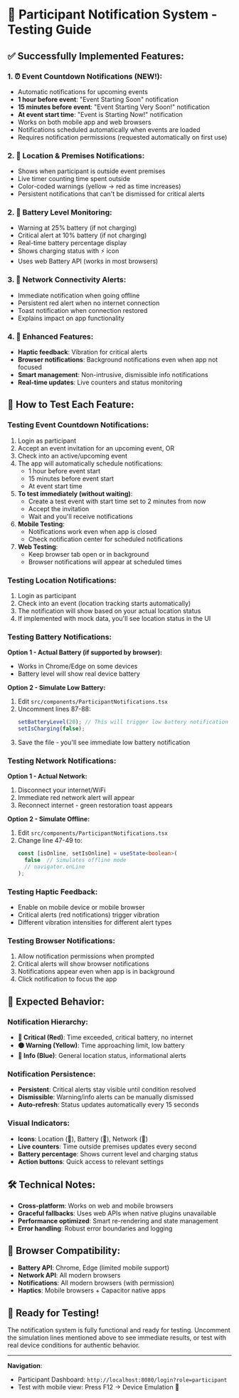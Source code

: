 # 🚨 Participant Notification System - Testing Guide

## ✅ **Successfully Implemented Features:**

### **1. ⏰ Event Countdown Notifications (NEW!):**
- Automatic notifications for upcoming events
- **1 hour before event**: "Event Starting Soon" notification
- **15 minutes before event**: "Event Starting Very Soon!" notification
- **At event start time**: "Event is Starting Now!" notification
- Works on both mobile app and web browsers
- Notifications scheduled automatically when events are loaded
- Requires notification permissions (requested automatically on first use)

### **2. 📍 Location & Premises Notifications:**
- Shows when participant is outside event premises
- Live timer counting time spent outside  
- Color-coded warnings (yellow → red as time increases)
- Persistent notifications that can't be dismissed for critical alerts

### **2. 🔋 Battery Level Monitoring:**
- Warning at 25% battery (if not charging)
- Critical alert at 10% battery (if not charging)  
- Real-time battery percentage display
- Shows charging status with ⚡ icon
- Uses web Battery API (works in most browsers)

### **3. 📶 Network Connectivity Alerts:**
- Immediate notification when going offline
- Persistent red alert when no internet connection
- Toast notification when connection restored
- Explains impact on app functionality

### **4. 📳 Enhanced Features:**
- **Haptic feedback**: Vibration for critical alerts
- **Browser notifications**: Background notifications even when app not focused
- **Smart management**: Non-intrusive, dismissible info notifications
- **Real-time updates**: Live counters and status monitoring

## 🧪 **How to Test Each Feature:**

### **Testing Event Countdown Notifications:**
1. Login as participant
2. Accept an event invitation for an upcoming event, OR
3. Check into an active/upcoming event
4. The app will automatically schedule notifications:
   - 1 hour before event start
   - 15 minutes before event start
   - At event start time
5. **To test immediately (without waiting)**:
   - Create a test event with start time set to 2 minutes from now
   - Accept the invitation
   - Wait and you'll receive notifications
6. **Mobile Testing**:
   - Notifications work even when app is closed
   - Check notification center for scheduled notifications
7. **Web Testing**:
   - Keep browser tab open or in background
   - Browser notifications will appear at scheduled times

### **Testing Location Notifications:**
1. Login as participant
2. Check into an event (location tracking starts automatically)
3. The notification will show based on your actual location status
4. If implemented with mock data, you'll see location status in the UI

### **Testing Battery Notifications:**
**Option 1 - Actual Battery (if supported by browser):**
- Works in Chrome/Edge on some devices
- Battery level will show real device battery

**Option 2 - Simulate Low Battery:**
1. Edit `src/components/ParticipantNotifications.tsx`
2. Uncomment lines 87-88:
   ```typescript
   setBatteryLevel(20); // This will trigger low battery notification
   setIsCharging(false);
   ```
3. Save the file - you'll see immediate low battery notification

### **Testing Network Notifications:**
**Option 1 - Actual Network:**
1. Disconnect your internet/WiFi
2. Immediate red network alert will appear
3. Reconnect internet - green restoration toast appears

**Option 2 - Simulate Offline:**
1. Edit `src/components/ParticipantNotifications.tsx`
2. Change line 47-49 to:
   ```typescript
   const [isOnline, setIsOnline] = useState<boolean>(
     false  // Simulates offline mode
     // navigator.onLine
   );
   ```

### **Testing Haptic Feedback:**
- Enable on mobile device or mobile browser
- Critical alerts (red notifications) trigger vibration
- Different vibration intensities for different alert types

### **Testing Browser Notifications:**
1. Allow notification permissions when prompted
2. Critical alerts will show browser notifications
3. Notifications appear even when app is in background
4. Click notification to focus the app

## 🎯 **Expected Behavior:**

### **Notification Hierarchy:**
- **🔴 Critical (Red)**: Time exceeded, critical battery, no internet
- **🟡 Warning (Yellow)**: Time approaching limit, low battery  
- **🔵 Info (Blue)**: General location status, informational alerts

### **Notification Persistence:**
- **Persistent**: Critical alerts stay visible until condition resolved
- **Dismissible**: Warning/info alerts can be manually dismissed
- **Auto-refresh**: Status updates automatically every 15 seconds

### **Visual Indicators:**
- **Icons**: Location (📍), Battery (🔋), Network (📶)
- **Live counters**: Time outside premises updates every second
- **Battery percentage**: Shows current level and charging status
- **Action buttons**: Quick access to relevant settings

## 🛠️ **Technical Notes:**

- **Cross-platform**: Works on web and mobile browsers
- **Graceful fallbacks**: Uses web APIs when native plugins unavailable
- **Performance optimized**: Smart re-rendering and state management
- **Error handling**: Robust error boundaries and logging

## 📱 **Browser Compatibility:**

- **Battery API**: Chrome, Edge (limited mobile support)
- **Network API**: All modern browsers
- **Notifications**: All modern browsers (with permission)
- **Haptics**: Mobile browsers + Capacitor native apps

## 🚀 **Ready for Testing!**

The notification system is fully functional and ready for testing. Uncomment the simulation lines mentioned above to see immediate results, or test with real device conditions for authentic behavior.

---

**Navigation**: 
- Participant Dashboard: `http://localhost:8080/login?role=participant`
- Test with mobile view: Press F12 → Device Emulation 📱